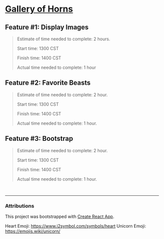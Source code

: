 # [Gallery of Horns](https://meljohnston-galleryofhorns.netlify.app/)

## Feature #1: Display Images
>
>Estimate of time needed to complete: 2 hours.
>
>Start time: 1300 CST
>
>Finish time: 1400 CST
>
>Actual time needed to complete: 1 hour

## Feature #2: Favorite Beasts
>
>Estimate of time needed to complete: 2 hour.
>
>Start time: 1300 CST
>
>Finish time: 1400 CST
>
>Actual time needed to complete: 1 hour.

## Feature #3: Bootstrap

>Estimate of time needed to complete: 2 hour.
>
>Start time: 1300 CST
>
>Finish time: 1400 CST
>
>Actual time needed to complete: 1 hour.

<br>

---

### Attributions

This project was bootstrapped with [Create React App](https://github.com/facebook/create-react-app).

Heart Emoji: https://www.i2symbol.com/symbols/heart
Unicorn Emoji: https://emojis.wiki/unicorn/
